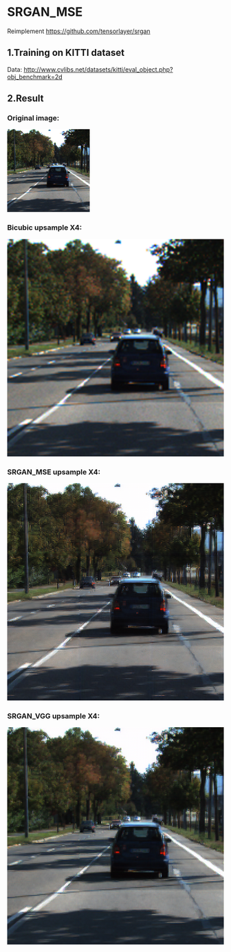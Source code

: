 # SRGAN_MSE 
Reimplement https://github.com/tensorlayer/srgan 
## 1.Training on KITTI dataset  
Data: http://www.cvlibs.net/datasets/kitti/eval_object.php?obj_benchmark=2d  
## 2.Result  
### Original image:  
![image](https://github.com/pinchieh/SRGAN_MSE/blob/master/result/000057_3.png)  
### Bicubic upsample X4:  
![image](https://github.com/pinchieh/SRGAN_MSE/blob/master/result/bicubic.png)  
### SRGAN_MSE upsample X4:  
![image](https://github.com/pinchieh/SRGAN_MSE/blob/master/result/SR000057_3.png)  
### SRGAN_VGG upsample X4:  
![image](https://github.com/pinchieh/SRGAN_MSE/blob/master/result/SRVGG000057_3.png)
